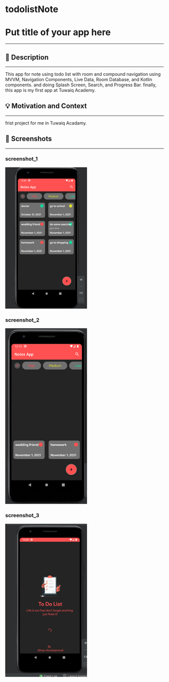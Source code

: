 
# todolistNote

# Put title of your app here
---

<!--- Replace <Afnan Almohammdi> with your Github Username and <REPOSITORY> with the name of your repository. -->
<!--- You can find both of these in the url bar when you open your repository in github. -->


## :scroll: Description
---
This app for note using todo list with room and compound navigation using  MVVM, Navigation Components, Live Data, Room Database, and Kotlin components. and doing Splash Screen, Search, and Progress Bar. finally, this app is my first app at Tuwaiq Academy.


## :bulb: Motivation and Context
---
frist project for me in Tuwaiq Acadamy.


## :camera_flash: Screenshots
---
### screenshot_1
<img src="/photo/main.png" width="260">

### screenshot_2
<img src="/photo/red tag.png" width="260">


### screenshot_3
<img src="/photo/spash.png" width="260"> 
